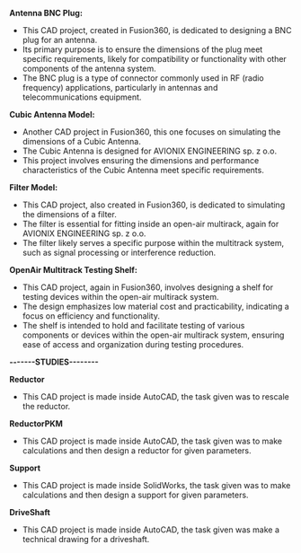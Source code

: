 **Antenna BNC Plug:**

- This CAD project, created in Fusion360, is dedicated to designing a BNC plug for an antenna.
- Its primary purpose is to ensure the dimensions of the plug meet specific requirements, likely for compatibility or functionality with other components of the antenna system.
- The BNC plug is a type of connector commonly used in RF (radio frequency) applications, particularly in antennas and telecommunications equipment.

**Cubic Antenna Model:**

- Another CAD project in Fusion360, this one focuses on simulating the dimensions of a Cubic Antenna.
- The Cubic Antenna is designed for AVIONIX ENGINEERING sp. z o.o.
- This project involves ensuring the dimensions and performance characteristics of the Cubic Antenna meet specific requirements.

**Filter Model:**

- This CAD project, also created in Fusion360, is dedicated to simulating the dimensions of a filter.
- The filter is essential for fitting inside an open-air multirack, again for AVIONIX ENGINEERING sp. z o.o.
- The filter likely serves a specific purpose within the multitrack system, such as signal processing or interference reduction.


**OpenAir Multitrack Testing Shelf:**

- This CAD project, again in Fusion360, involves designing a shelf for testing devices within the open-air multirack system.
- The design emphasizes low material cost and practicability, indicating a focus on efficiency and functionality.
- The shelf is intended to hold and facilitate testing of various components or devices within the open-air multirack system, ensuring ease of access and organization during testing procedures.

**-------STUDIES--------**

**Reductor**

- This CAD project is made inside AutoCAD, the task given was to rescale the reductor.

**ReductorPKM**

- This CAD project is made inside AutoCAD, the task given was to make calculations and then design a reductor for given parameters.

**Support**

- This CAD project is made inside SolidWorks, the task given was to make calculations and then design a support for given parameters.

**DriveShaft**

- This CAD project is made inside AutoCAD, the task given was make a technical drawing for a driveshaft.


